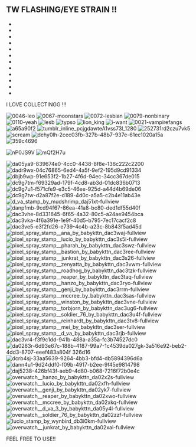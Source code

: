 TW FLASHING/EYE STRAIN !!
-
-
-
-
-
-
-
-
-
-
-
-
-
I LOVE COLLECTINGG !!!


![0046-leo](https://github.com/kahlopatramybeloved/kahlopatramybeloved/assets/139278654/8bbb9c58-2517-4686-8c53-82e5aad57f92)
![0067-moonstars](https://github.com/kahlopatramybeloved/kahlopatramybeloved/assets/139278654/f205ae6c-dd3b-45c8-a1dd-4ad2479916d1)
![0072-lesbian](https://github.com/kahlopatramybeloved/kahlopatramybeloved/assets/139278654/b182da27-7a09-4aa9-a582-8253c51d5a35)
![0079-nonbinary](https://github.com/kahlopatramybeloved/kahlopatramybeloved/assets/139278654/52571a54-7509-4839-8892-498add09a392)
![0110-yeah](https://github.com/kahlopatramybeloved/kahlopatramybeloved/assets/139278654/3519e1ac-e06b-4d12-a0c7-da67437e2686)
![lesb](https://github.com/kahlopatramybeloved/kahlopatramybeloved/assets/139278654/6e5932ab-a8fa-48fa-9100-04735025eb4e)
![typso](https://github.com/kahlopatramybeloved/kahlopatramybeloved/assets/139278654/906c66f3-363f-4011-9b9b-078ebe89d70a)
![lion_king](https://github.com/kahlopatramybeloved/kahlopatramybeloved/assets/139278654/d90b369b-1b52-4169-84a8-ac7221626734)
![i-want](https://github.com/kahlopatramybeloved/kahlopatramybeloved/assets/139278654/a5fa56b6-d874-452b-bcad-dd6ff99cef38)
![0021-vampirefangs](https://github.com/kahlopatramybeloved/kahlopatramybeloved/assets/139278654/bd52dede-ea07-404d-b55a-639834f5bef1)
![a65a90f2](https://github.com/kahlopatramybeloved/kahlopatramybeloved/assets/139278654/0bfb53e5-f22c-4a67-bbec-f9314c452a33)
![tumblr_inline_pcjgdawteA1vss73l_1280](https://github.com/kahlopatramybeloved/kahlopatramybeloved/assets/139278654/00e73096-624f-48b8-950d-7e6309b458f7)
![252731rd2czu7vk5](https://github.com/kahlopatramybeloved/kahlopatramybeloved/assets/139278654/be3a9010-772d-48f6-923a-a7f11bcdb2f3)
![scream](https://github.com/kahlopatramybeloved/kahlopatramybeloved/assets/139278654/4a8b51a1-7210-41c2-99df-678f2b774cb6)
![dehy0lh-2cec03fb-327b-48b7-937e-61ec1020a15a](https://github.com/kahlopatramybeloved/kahlopatramybeloved/assets/139278654/9611029d-0ade-4120-8177-5b945437e212)
![359c4696](https://github.com/kahlopatramybeloved/kahlopatramybeloved/assets/139278654/78e4e7cd-0a27-47e0-9cee-d0bac021d98f)

![nP0JS9V](https://github.com/splatwenthespider/splatwenthespider/assets/139278654/68156be8-ec14-40be-9388-861f039730e7)
![mQf2H7u](https://github.com/splatwenthespider/splatwenthespider/assets/139278654/95c86c1d-158c-4d1c-a3a6-6e819d576ae3)

![da05ya9-839674e0-4cc0-4438-8f8e-136c222c2200](https://github.com/splatwenthespider/splatwenthespider/assets/139278654/25e47764-f6a1-4e4d-99eb-9d28cf662ce1)
![dadr9wx-04c76865-6ed4-4a5f-9ef2-195d9cd91334](https://github.com/splatwenthespider/splatwenthespider/assets/139278654/db79b0bf-292c-4ba5-8a58-5074f0e3f68b)
![dbjb9wp-91e653f2-1b27-4f6d-94ec-34cc367de015](https://github.com/splatwenthespider/splatwenthespider/assets/139278654/031c34d6-f365-4ba9-8ae6-c0ec68536164)
![dc9g7tm-f69329ad-179f-4cd8-ab3d-01dc836b0713](https://github.com/splatwenthespider/splatwenthespider/assets/139278654/0c6c65ec-02d3-42d9-becc-282f5d4c87dc)
![dc9g7u1-f571cfe9-e3c5-46ee-925d-a44d4b69de06](https://github.com/splatwenthespider/splatwenthespider/assets/139278654/3712e309-076d-4aa1-91ff-64abf5e5813e)
![dc9g7tw-d2a87f2e-d189-4d0c-a5a5-c2b4e11ab43e](https://github.com/splatwenthespider/splatwenthespider/assets/139278654/51cb6387-3c9a-46e3-b728-6f75b232de21)
![d_va_stamp_by_mudshrimp_daj51xt-fullview](https://github.com/splatwenthespider/splatwenthespider/assets/139278654/8d7d2358-3a4e-4b35-aeda-9f5540e4e14d)
![danpfmb-9cd94f67-86ea-41a8-bc80-ded1df55d40f](https://github.com/splatwenthespider/splatwenthespider/assets/139278654/2c1f0fce-1f0e-4b53-ad8c-79f2eaf05023)
![dac3vhe-8d331645-6f65-4a32-80c5-a24ae9454bca](https://github.com/splatwenthespider/splatwenthespider/assets/139278654/5b83cf39-fd93-4ccb-bc74-0fcaf00c629c)
![dac3vka-4f6a391e-1e9f-40d5-b795-7ec17cacf2c8](https://github.com/splatwenthespider/splatwenthespider/assets/139278654/5a4bc4b0-6c41-4779-942b-06373abdc4bd)
![dac3ve5-e3f2fd26-e739-4c4b-a23c-8b843f5ad45d](https://github.com/splatwenthespider/splatwenthespider/assets/139278654/76cde7e2-cb2d-4157-bc87-2e4a584d2315)
![pixel_spray_stamp__ana_by_babykttn_dac3waj-fullview](https://github.com/splatwenthespider/splatwenthespider/assets/139278654/e278bfdc-385a-4ae3-864c-e7e1bffa5139)
![pixel_spray_stamp__lucio_by_babykttn_dac3s5i-fullview](https://github.com/splatwenthespider/splatwenthespider/assets/139278654/0f86d667-428f-4afa-99cc-0b307f34b284)
![pixel_spray_stamp__pharah_by_babykttn_dac3swz-fullview](https://github.com/splatwenthespider/splatwenthespider/assets/139278654/c4e71a50-c12d-46b1-95a6-79dc50aa679b)
![pixel_spray_stamp__bastion_by_babykttn_dac3ree-fullview](https://github.com/splatwenthespider/splatwenthespider/assets/139278654/e5880406-669b-4cfe-9d0e-7710c884e513)
![pixel_spray_stamp__junkrat_by_babykttn_dac3s26-fullview](https://github.com/splatwenthespider/splatwenthespider/assets/139278654/663651cc-451d-4409-8c63-c8883592bde8)
![pixel_spray_stamp__zenyatta_by_babykttn_dac3vwm-fullview](https://github.com/splatwenthespider/splatwenthespider/assets/139278654/cd0d6c93-c089-46e3-a792-a2d312c353ee)
![pixel_spray_stamp__roadhog_by_babykttn_dac3tzk-fullview](https://github.com/splatwenthespider/splatwenthespider/assets/139278654/a446482a-9579-43c6-9c81-cefb918db78c)
![pixel_spray_stamp__reaper_by_babykttn_dac3taq-fullview](https://github.com/splatwenthespider/splatwenthespider/assets/139278654/0a0e46c8-97bc-40f0-a2de-aa4f48b7585e)
![pixel_spray_stamp__hanzo_by_babykttn_dac3ryo-fullview](https://github.com/splatwenthespider/splatwenthespider/assets/139278654/4f20ca7c-1c98-45ac-8c80-22f9c7bb784b)
![pixel_spray_stamp__genji_by_babykttn_dac3rrm-fullview](https://github.com/splatwenthespider/splatwenthespider/assets/139278654/93960817-4fac-4874-8fa1-71dbf8488158)
![pixel_spray_stamp__mccree_by_babykttn_dac3sas-fullview](https://github.com/splatwenthespider/splatwenthespider/assets/139278654/2f8f23f4-7549-4382-80f5-0360ee9d8da8)
![pixel_spray_stamp__winston_by_babykttn_dac3vne-fullview](https://github.com/splatwenthespider/splatwenthespider/assets/139278654/97dd5d88-c9a8-403c-b626-b270836611f7)
![pixel_spray_stamp__torbjorn_by_babykttn_dac3ug6-fullview](https://github.com/splatwenthespider/splatwenthespider/assets/139278654/c0c7aa96-7210-4e07-a3fd-b366370aeb55)
![pixel_spray_stamp__soldier_76_by_babykttn_dac3u4f-fullview](https://github.com/splatwenthespider/splatwenthespider/assets/139278654/da1a96e3-12e3-4cbc-be9c-fcc4024db6c3)
![pixel_spray_stamp__reinhardt_by_babykttn_dac3tv8-fullview](https://github.com/splatwenthespider/splatwenthespider/assets/139278654/75da1916-dbdd-4d27-b8d8-b4d6058be926)
![pixel_spray_stamp__mei_by_babykttn_dac3ser-fullview](https://github.com/splatwenthespider/splatwenthespider/assets/139278654/b36a3265-8dbc-4c56-acb9-cbfe2035d7ae)
![pixel_spray_stamp__d_va_by_babykttn_dac3rjb-fullview](https://github.com/splatwenthespider/splatwenthespider/assets/139278654/3a1cfc29-816e-482e-9ae7-60e9090c1a4e)
![dac3vr4-f3f9c1dd-941b-488a-a35a-fc3b74527dc0](https://github.com/splatwenthespider/splatwenthespider/assets/139278654/99e00e57-ff2e-4cae-9703-3c8ba6a45823)
![da0283r-6d93e67c-188b-4187-99a7-1c4539![da027gk-3a516e92-beb2-4dd3-8707-eeef483a804f](https://github.com/splatwenthespider/splatwenthespider/assets/139278654/61f59aee-d3d3-401c-9206-e56e0b760677)
326d16](https://github.com/splatwenthespider/splatwenthespider/assets/139278654/2065cd53-fe2c-42fb-9f8b-85df568348e0)
![dcrb4sj-33aa5639-9264-4bb3-bfd4-db5894396d6a](https://github.com/splatwenthespider/splatwenthespider/assets/139278654/8d08d6d2-60b9-4470-ad89-0d9c03c126d6)
![dann4u1-9d24ddf0-f09b-4917-b2ee-9f45e9814798](https://github.com/splatwenthespider/splatwenthespider/assets/139278654/52e51bc3-0672-41ee-804a-8e84e1f29824)
![daj5238-426bf43f-aeb9-4d80-b068-7216f72b0e4c](https://github.com/splatwenthespider/splatwenthespider/assets/139278654/51a74a5c-4c37-4ff4-8ec5-796384dcaf02)
![overwatch__hanzo_by_babykttn_da02x2s-fullview](https://github.com/splatwenthespider/splatwenthespider/assets/139278654/6ac1099e-be02-4f60-949d-2e45df7cb7f8)
![overwatch__lucio_by_babykttn_da02xfh-fullview](https://github.com/splatwenthespider/splatwenthespider/assets/139278654/30eaa012-64a6-4c22-b2bb-05349f25bd42)
![overwatch__genji_by_babykttn_da02yk7-fullview](https://github.com/splatwenthespider/splatwenthespider/assets/139278654/95337518-4170-40bd-879b-35a367f06c1d)
![overwatch__reaper_by_babykttn_da02xwo-fullview](https://github.com/splatwenthespider/splatwenthespider/assets/139278654/a615d707-8f0f-44be-834e-3c3a129e42c8)
![overwatch__mccree_by_babykttn_da02xkq-fullview](https://github.com/splatwenthespider/splatwenthespider/assets/139278654/8a3052f7-fa39-4d4b-ad0a-e8c93b267afb)
![overwatch__d_va_3_by_babykttn_da05y4l-fullview](https://github.com/splatwenthespider/splatwenthespider/assets/139278654/14703f60-57e0-4e64-94ca-98e15d2775c2)
![overwatch__soldier_76_by_babykttn_da02zzf-fullview](https://github.com/splatwenthespider/splatwenthespider/assets/139278654/a9164bbc-8e2a-4f3e-949a-30fe82c5b2b4)
![lucio_stamp_by_wynbird_db3i0km-fullview](https://github.com/splatwenthespider/splatwenthespider/assets/139278654/b689df26-8c1d-488f-8509-ad9e9a5959f1)
![overwatch__junkrat_by_babykttn_da02xai-fullview](https://github.com/splatwenthespider/splatwenthespider/assets/139278654/78f714f6-a7d1-4971-9f13-3f4aa3df09d6)





FEEL FREE TO USE!!

